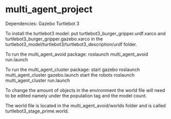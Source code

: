 # multi_agent_project

Dependencies:
Gazebo
Turtlebot 3

To install the turtlebot3 model: 
put turtlebot3_burger_gripper.urdf.xarco and turtlebot3_burger_gripper.gazebo.xarco in the turtlebot3_model/turtlebot3/turtlebot3_description/urdf folder.

To run the multi_agent_avoid package: 
roslaunch multi_agent_avoid run.launch

To run the multi_agent_cluster package:
start gazebo roslaunch multi_agent_cluster gazebo.launch
start the robots roslaunch multi_agent_cluster run.launch

To change the amount of objects in the environment the world file will need to be edited namely under the population tag and the model count.

The world file is located in the multi_agent_avoid/worlds folder and is called turtlebot3_stage_prime.world.
